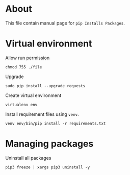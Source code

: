 # About

This file contain manual page for
`pip Installs Packages`.

# Virtual environment

Allow run permission

```
chmod 755 ./file
```

Upgrade

```
sudo pip install --upgrade requests
```

Create virtual environment

```
virtualenv env
```

Install requirement files using `venv`.

```
venv env/bin/pip install -r requirements.txt
```

# Managing packages

Uninstall all packages

```
pip3 freeze | xargs pip3 uninstall -y
```
